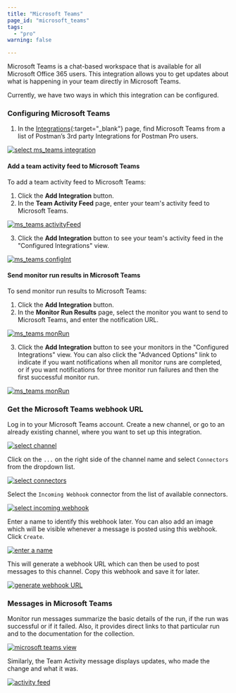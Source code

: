 ```yaml
---
title: "Microsoft Teams"
page_id: "microsoft_teams"
tags: 
  - "pro"
warning: false

---
```


Microsoft Teams is a chat-based workspace that is available for all Microsoft Office 365 users. This integration allows you to get updates about what is happening in your team directly in Microsoft Teams.

Currently, we have two ways in which this integration can be configured.

### Configuring Microsoft Teams


1. In the [Integrations](https://go.postman.co/dashboard/integrations){:target="_blank"} page, find Microsoft Teams from a list of Postman’s 3rd party Integrations for Postman Pro users.

[![select ms_teams integration](https://s3.amazonaws.com/postman-static-getpostman-com/postman-docs/integrations-msTeam.png)](https://s3.amazonaws.com/postman-static-getpostman-com/postman-docs/integrations-msTeam.png)


#### Add a team activity feed to Microsoft Teams
To add a team activity feed to Microsoft Teams:

1. Click the **Add Integration** button.
2. In the **Team Activity Feed** page, enter your team's activity feed to Microsoft Teams.

[![ms_teams activityFeed](https://s3.amazonaws.com/postman-static-getpostman-com/postman-docs/integration-msTeam-teamactivityfeed.png)](https://s3.amazonaws.com/postman-static-getpostman-com/postman-docs/integration-msTeam-teamactivityfeed.png)

<ol start="3">
  <li>Click the <b>Add Integration</b> button to see your team's activity feed in the "Configured Integrations" view.</li>
</ol>

[![ms_teams configInt](https://s3.amazonaws.com/postman-static-getpostman-com/postman-docs/integration-msTeams-confIntegration.png)](https://s3.amazonaws.com/postman-static-getpostman-com/postman-docs/integration-msTeams-confIntegration.png)

#### Send monitor run results in Microsoft Teams

To send monitor run results to Microsoft Teams:

1. Click the **Add Integration** button.
2. In the **Monitor Run Results** page, select the monitor you want to send to Microsoft Teams, and enter the notification URL.

[![ms_teams monRun](https://s3.amazonaws.com/postman-static-getpostman-com/postman-docs/integration-msTeams-monRun.png)](https://s3.amazonaws.com/postman-static-getpostman-com/postman-docs/integration-msTeams-monRun.png)

<ol start="3">
  <li>Click the <b>Add Integration</b> button to see your monitors in the "Configured Integrations" view. You can also click the "Advanced Options" link to indicate if you want notifications when all monitor runs are completed, or if you want notifications for three monitor run failures and then the first successful monitor run.</li>
</ol>

[![ms_teams monRun](https://s3.amazonaws.com/postman-static-getpostman-com/postman-docs/microsoft-teams-monitorruns.png)](https://s3.amazonaws.com/postman-static-getpostman-com/postman-docs/microsoft-teams-monitorruns.png)




### Get the Microsoft Teams webhook URL

Log in to your Microsoft Teams account. Create a new channel, or go to an already existing channel, where you want to set up this integration.

[![select channel](https://s3.amazonaws.com/postman-static-getpostman-com/postman-docs/59031183.png)](https://s3.amazonaws.com/postman-static-getpostman-com/postman-docs/59031183.png)

Click on the `...` on the right side of the channel name and select `Connectors` from the dropdown list.

[![select connectors](https://s3.amazonaws.com/postman-static-getpostman-com/postman-docs/59031299.png)](https://s3.amazonaws.com/postman-static-getpostman-com/postman-docs/59031299.png)

Select the `Incoming Webhook` connector from the list of available connectors.

[![select incoming webhook](https://s3.amazonaws.com/postman-static-getpostman-com/postman-docs/59031428.png)](https://s3.amazonaws.com/postman-static-getpostman-com/postman-docs/59031428.png)

Enter a name to identify this webhook later. You can also add an image which will be visible whenever a message is posted using this webhook. Click `Create`.

[![enter a name](https://s3.amazonaws.com/postman-static-getpostman-com/postman-docs/59031665.png)](https://s3.amazonaws.com/postman-static-getpostman-com/postman-docs/59031665.png)

This will generate a webhook URL which can then be used to post messages to this channel. Copy this webhook and save it for later.

[![generate webhook URL](https://s3.amazonaws.com/postman-static-getpostman-com/postman-docs/59032020.png)](https://s3.amazonaws.com/postman-static-getpostman-com/postman-docs/59032020.png)


### Messages in Microsoft Teams

Monitor run messages summarize the basic details of the run, if the run was successful or if it failed. Also, it provides direct links to that particular run and to the documentation for the collection.

[![microsoft teams view](https://s3.amazonaws.com/postman-static-getpostman-com/postman-docs/59034537.png)](https://s3.amazonaws.com/postman-static-getpostman-com/postman-docs/59034537.png)

Similarly, the Team Activity message displays updates, who made the change and what it was.  

[![activity feed](https://s3.amazonaws.com/postman-static-getpostman-com/postman-docs/59034618.png)](https://s3.amazonaws.com/postman-static-getpostman-com/postman-docs/59034618.png)
